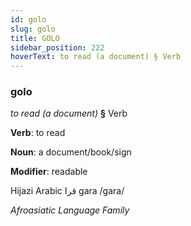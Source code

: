 ```yaml
---
id: golo
slug: golo
title: GOLO
sidebar_position: 222
hoverText: to read (a document) § Verb
---
```


### golo

*to read (a document)* **§** Verb

**Verb**: to read

**Noun**: a document/book/sign

**Modifier**: readable

Hijazi Arabic قرا gara /ɡara/

*Afroasiatic Language Family*
